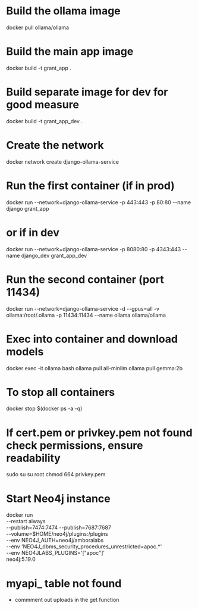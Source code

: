 # Build the ollama image
docker pull ollama/ollama

# Build the main app image
docker build -t grant_app .
# Build separate image for dev for good measure
docker build -t grant_app_dev .

# Create the network
docker network create django-ollama-service

# Run the first container (if in prod)
docker run --network=django-ollama-service -p 443:443 -p 80:80 --name django grant_app
# or if in dev
docker run --network=django-ollama-service -p 8080:80 -p 4343:443 --name django_dev grant_app_dev

# Run the second container (port 11434)
docker run --network=django-ollama-service -d --gpus=all -v ollama:/root/.ollama -p 11434:11434 --name ollama ollama/ollama

# Exec into container and download models
docker exec -it ollama bash
ollama pull all-minilm
ollama pull gemma:2b

# To stop all containers
docker stop $(docker ps -a -q)

# If cert.pem or privkey.pem not found check permissions, ensure readability
sudo su
su root
chmod 664 privkey.pem

# Start Neo4j instance
docker run \
    --restart always \
    --publish=7474:7474 --publish=7687:7687 \
    --volume=$HOME/neo4j/plugins:/plugins \
    --env NEO4J_AUTH=neo4j/amboralabs \
    --env 'NEO4J_dbms_security_procedures_unrestricted=apoc.*' \
    --env NEO4JLABS_PLUGINS='["apoc"]' \
    neo4j:5.19.0

# myapi_ table not found
- commment out uploads in the get function
